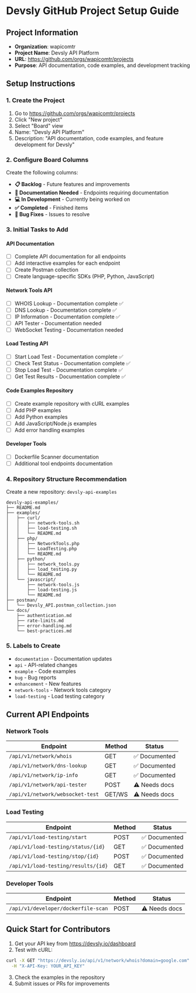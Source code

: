 # Devsly GitHub Project Setup Guide

## Project Information
- **Organization**: wapicomtr
- **Project Name**: Devsly API Platform
- **URL**: https://github.com/orgs/wapicomtr/projects
- **Purpose**: API documentation, code examples, and development tracking

## Setup Instructions

### 1. Create the Project
1. Go to https://github.com/orgs/wapicomtr/projects
2. Click "New project"
3. Select "Board" view
4. Name: "Devsly API Platform"
5. Description: "API documentation, code examples, and feature development for Devsly"

### 2. Configure Board Columns
Create the following columns:
- **📋 Backlog** - Future features and improvements
- **📝 Documentation Needed** - Endpoints requiring documentation
- **💻 In Development** - Currently being worked on
- **✅ Completed** - Finished items
- **🐛 Bug Fixes** - Issues to resolve

### 3. Initial Tasks to Add

#### API Documentation
- [ ] Complete API documentation for all endpoints
- [ ] Add interactive examples for each endpoint
- [ ] Create Postman collection
- [ ] Create language-specific SDKs (PHP, Python, JavaScript)

#### Network Tools API
- [ ] WHOIS Lookup - Documentation complete ✅
- [ ] DNS Lookup - Documentation complete ✅
- [ ] IP Information - Documentation complete ✅
- [ ] API Tester - Documentation needed
- [ ] WebSocket Testing - Documentation needed

#### Load Testing API
- [ ] Start Load Test - Documentation complete ✅
- [ ] Check Test Status - Documentation complete ✅
- [ ] Stop Load Test - Documentation complete ✅
- [ ] Get Test Results - Documentation complete ✅

#### Code Examples Repository
- [ ] Create example repository with cURL examples
- [ ] Add PHP examples
- [ ] Add Python examples
- [ ] Add JavaScript/Node.js examples
- [ ] Add error handling examples

#### Developer Tools
- [ ] Dockerfile Scanner documentation
- [ ] Additional tool endpoints documentation

### 4. Repository Structure Recommendation

Create a new repository: `devsly-api-examples`

```
devsly-api-examples/
├── README.md
├── examples/
│   ├── curl/
│   │   ├── network-tools.sh
│   │   ├── load-testing.sh
│   │   └── README.md
│   ├── php/
│   │   ├── NetworkTools.php
│   │   ├── LoadTesting.php
│   │   └── README.md
│   ├── python/
│   │   ├── network_tools.py
│   │   ├── load_testing.py
│   │   └── README.md
│   └── javascript/
│       ├── network-tools.js
│       ├── load-testing.js
│       └── README.md
├── postman/
│   └── Devsly_API.postman_collection.json
└── docs/
    ├── authentication.md
    ├── rate-limits.md
    ├── error-handling.md
    └── best-practices.md
```

### 5. Labels to Create
- `documentation` - Documentation updates
- `api` - API-related changes
- `example` - Code examples
- `bug` - Bug reports
- `enhancement` - New features
- `network-tools` - Network tools category
- `load-testing` - Load testing category

## Current API Endpoints

### Network Tools
| Endpoint | Method | Status |
|----------|--------|--------|
| `/api/v1/network/whois` | GET | ✅ Documented |
| `/api/v1/network/dns-lookup` | GET | ✅ Documented |
| `/api/v1/network/ip-info` | GET | ✅ Documented |
| `/api/v1/network/api-tester` | POST | ⚠️ Needs docs |
| `/api/v1/network/websocket-test` | GET/WS | ⚠️ Needs docs |

### Load Testing
| Endpoint | Method | Status |
|----------|--------|--------|
| `/api/v1/load-testing/start` | POST | ✅ Documented |
| `/api/v1/load-testing/status/{id}` | GET | ✅ Documented |
| `/api/v1/load-testing/stop/{id}` | POST | ✅ Documented |
| `/api/v1/load-testing/results/{id}` | GET | ✅ Documented |

### Developer Tools
| Endpoint | Method | Status |
|----------|--------|--------|
| `/api/v1/developer/dockerfile-scan` | POST | ⚠️ Needs docs |

## Quick Start for Contributors

1. Get your API key from https://devsly.io/dashboard
2. Test with cURL:
```bash
curl -X GET "https://devsly.io/api/v1/network/whois?domain=google.com" \
  -H "X-API-Key: YOUR_API_KEY"
```
3. Check the examples in the repository
4. Submit issues or PRs for improvements
